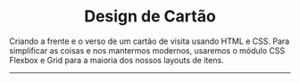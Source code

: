 <h1 align="center">Design de Cartão</h1>

</p>

Criando a frente e o verso de um cartão de visita usando HTML e CSS. Para simplificar as coisas e nos mantermos modernos, usaremos o módulo CSS Flexbox e Grid para a maioria dos nossos layouts de itens.

---

